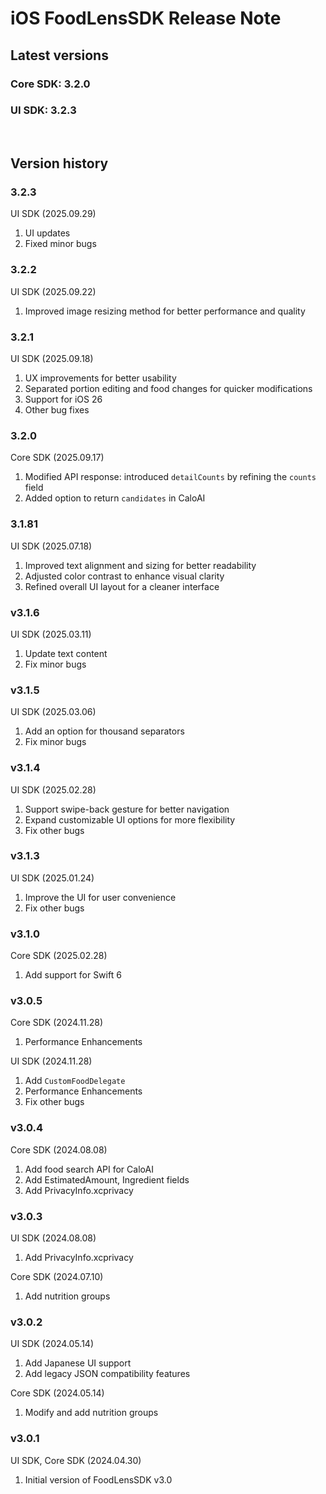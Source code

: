 # iOS FoodLensSDK Release Note

## Latest versions
### Core SDK: 3.2.0
### UI SDK: 3.2.3

<br/>

## Version history


### 3.2.3
UI SDK (2025.09.29)
1. UI updates  
2. Fixed minor bugs  

### 3.2.2
UI SDK (2025.09.22)
1. Improved image resizing method for better performance and quality

### 3.2.1
UI SDK (2025.09.18)
1. UX improvements for better usability  
2. Separated portion editing and food changes for quicker modifications  
3. Support for iOS 26  
4. Other bug fixes

### 3.2.0
Core SDK (2025.09.17)
1. Modified API response: introduced `detailCounts` by refining the `counts` field  
2. Added option to return `candidates` in CaloAI

### 3.1.81
UI SDK (2025.07.18)
1. Improved text alignment and sizing for better readability
2. Adjusted color contrast to enhance visual clarity
3. Refined overall UI layout for a cleaner interface

### v3.1.6
UI SDK (2025.03.11)
1.	Update text content
2.	Fix minor bugs

### v3.1.5
UI SDK (2025.03.06)
1.	Add an option for thousand separators
2.	Fix minor bugs

### v3.1.4
UI SDK (2025.02.28)
1. Support swipe-back gesture for better navigation
2. Expand customizable UI options for more flexibility
3. Fix other bugs

### v3.1.3
UI SDK (2025.01.24)
1. Improve the UI for user convenience
2. Fix other bugs

### v3.1.0
Core SDK (2025.02.28)
1. Add support for Swift 6

### v3.0.5
Core SDK (2024.11.28)
1. Performance Enhancements

UI SDK (2024.11.28)
1. Add `CustomFoodDelegate`
2. Performance Enhancements
3. Fix other bugs

### v3.0.4
Core SDK (2024.08.08)
1. Add food search API for CaloAI
2. Add EstimatedAmount, Ingredient fields
3. Add PrivacyInfo.xcprivacy

### v3.0.3
UI SDK (2024.08.08)
1. Add PrivacyInfo.xcprivacy

Core SDK (2024.07.10)
1. Add nutrition groups

### v3.0.2
UI SDK (2024.05.14)
1. Add Japanese UI support
2. Add legacy JSON compatibility features

Core SDK (2024.05.14)
1. Modify and add nutrition groups

### v3.0.1
UI SDK, Core SDK (2024.04.30)
1. Initial version of FoodLensSDK v3.0
